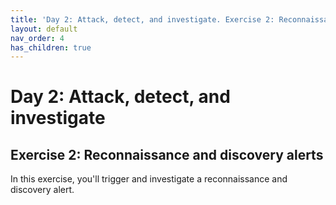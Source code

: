 ```yaml
---
title: 'Day 2: Attack, detect, and investigate. Exercise 2: Reconnaissance and discovery alerts'
layout: default
nav_order: 4
has_children: true
---
```


# Day 2: Attack, detect, and investigate

## Exercise 2: Reconnaissance and discovery alerts

In this exercise, you'll trigger and investigate a reconnaissance and discovery alert. 
